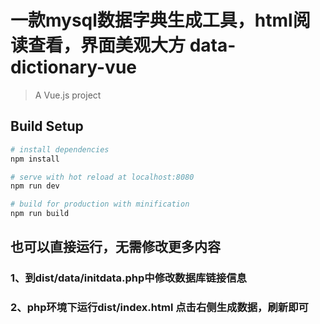 # 一款mysql数据字典生成工具，html阅读查看，界面美观大方  data-dictionary-vue

> A Vue.js project

## Build Setup

``` bash
# install dependencies
npm install

# serve with hot reload at localhost:8080
npm run dev

# build for production with minification
npm run build
```

## 也可以直接运行，无需修改更多内容
### 1、到dist/data/initdata.php中修改数据库链接信息
### 2、php环境下运行dist/index.html 点击右侧生成数据，刷新即可
